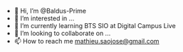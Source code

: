 - 👋 Hi, I’m @Baldus-Prime
- 👀 I’m interested in ...
- 🌱 I’m currently learning BTS SIO at Digital Campus Live
- 💞️ I’m looking to collaborate on ...
- 📫 How to reach me mathieu.saojose@gmail.com

<!---
Baldus-Prime/Baldus-Prime is a ✨ special ✨ repository because its `README.md` (this file) appears on your GitHub profile.
You can click the Preview link to take a look at your changes.
--->
